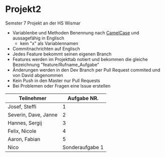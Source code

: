 # Projekt2
Semster 7 Projekt an der HS Wismar 

- Variablenbe und Methoden Benennung nach [CamelCase](https://de.wikipedia.org/wiki/Binnenmajuskel) und aussagefähig in Englisch
  - kein "x" als Variablennamen 
- Commitnachrichten auf Englisch
- Jedes Feature bekommt seinen eigenen Branch
- Features werden im Projekttab notiert und bekommen die gleiche Bezeichnung "feature/Rufname_Aufgabe"
- Änderungen werden in den Dev Branch per Pull Request commited und von David abgenommen
- Kein Push in den Master nur Pull Requests
- Bei Problemen oder Fragen eine Issue erstellen


| Teilnehmer | Aufgabe NR. |
| ------------- | ------------- |
| Josef, Steffi  | 1 |
| Severin, Dave, Janne  | 2 |
| Hannes, Sergij  | 3 |
| Felix, Nicole  | 4 |
| Aaron, Fabian  | 5 |
| Nico  | Sonderaufgabe 1 |
